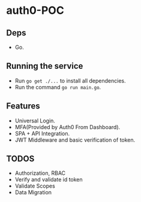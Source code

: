 # auth0-POC

## Deps
* Go.

## Running the service
* Run `go get ./...` to install all dependencies.
* Run the command `go run main.go`.

## Features
* Universal Login.
* MFA(Provided by Auth0 From Dashboard).
* SPA + API Integration.
* JWT Middleware and basic verification of token.

## TODOS
* Authorization, RBAC
* Verify and validate id token
* Validate Scopes
* Data Migration
